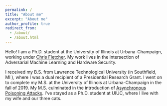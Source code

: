 ```yaml
---
permalink: /
title: "About me"
excerpt: "About me"
author_profile: true
redirect_from: 
  - /about/
  - /about.html
---
```


Hello! I am a Ph.D. student at the University of Illinois at Urbana-Champaign,
working under [Chris Fletcher](http://cwfletcher.net/).
My work lives in the intersection of Adversarial Machine Learning and
Hardware Security.
 
I received my B.S. from Lawrence Technological University (in Southfield, MI
), where I was a dual recipient of a Presidential Research Grant.
I went on to complete my M.S. at the University of Illinois at Urbana-Champaign
in the fall of 2019.
My M.S. culminated in the introduction of
[Asynchronous Poisoning Attacks](https://jose-sv.github.io/publication/2020-03-01-game-of-threads).
I've stayed as a Ph.D. student at UIUC, where I live with my wife and our
 three cats.

